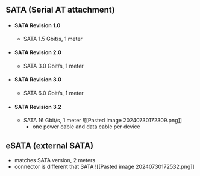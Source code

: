 ## SATA (Serial AT attachment)
 - #### SATA Revision 1.0
	 - SATA 1.5 Gbit/s, 1 meter
 - #### SATA Revision 2.0
	 - SATA 3.0 Gbit/s, 1 meter
 - #### SATA Revision 3.0
	 - SATA 6.0 Gbit/s,  1 meter
 - #### SATA Revision 3.2
	 - SATA 16 Gbit/s, 1 meter
	![[Pasted image 20240730172309.png]]
		- one power cable and data cable per device

## eSATA (external SATA)
 - matches SATA version, 2 meters
 - connector is different that SATA
	  ![[Pasted image 20240730172532.png]]


